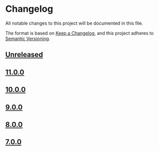 # Changelog

All notable changes to this project will be documented in this file.

The format is based on [Keep a Changelog](https://keepachangelog.com/en/1.0.0/),
and this project adheres to [Semantic Versioning](https://semver.org/spec/v2.0.0.html).

## [Unreleased]

## [11.0.0]

## [10.0.0]

## [9.0.0]

## [8.0.0]

## [7.0.0]

[Unreleased]: https://github.com/MetaMask/delegation-toolkit/compare/delegator-sdk-monorepo@11.0.0...HEAD
[11.0.0]: https://github.com/MetaMask/delegation-toolkit/compare/delegator-sdk-monorepo@10.0.0...delegator-sdk-monorepo@11.0.0
[10.0.0]: https://github.com/MetaMask/delegation-toolkit/compare/delegator-sdk-monorepo@9.0.0...delegator-sdk-monorepo@10.0.0
[9.0.0]: https://github.com/MetaMask/delegation-toolkit/compare/delegator-sdk-monorepo@8.0.0...delegator-sdk-monorepo@9.0.0
[8.0.0]: https://github.com/MetaMask/delegation-toolkit/compare/delegator-sdk-monorepo@7.0.0...delegator-sdk-monorepo@8.0.0
[7.0.0]: https://github.com/MetaMask/delegation-toolkit/releases/tag/delegator-sdk-monorepo@7.0.0
